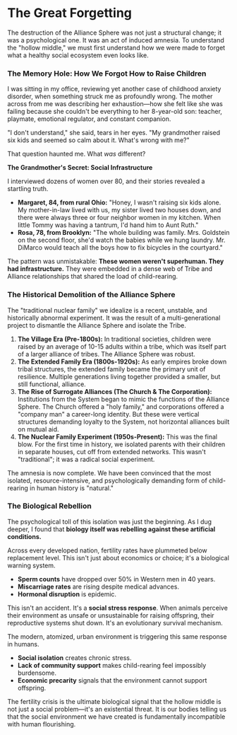# The Great Forgetting

The destruction of the Alliance Sphere was not just a structural change; it was a psychological one. It was an act of induced amnesia. To understand the "hollow middle," we must first understand how we were made to forget what a healthy social ecosystem even looks like.

### The Memory Hole: How We Forgot How to Raise Children

I was sitting in my office, reviewing yet another case of childhood anxiety disorder, when something struck me as profoundly wrong. The mother across from me was describing her exhaustion—how she felt like she was failing because she couldn't be everything to her 8-year-old son: teacher, playmate, emotional regulator, and constant companion.

"I don't understand," she said, tears in her eyes. "My grandmother raised six kids and seemed so calm about it. What's wrong with me?"

That question haunted me. What *was* different?

**The Grandmother's Secret: Social Infrastructure**

I interviewed dozens of women over 80, and their stories revealed a startling truth.

*   **Margaret, 84, from rural Ohio:** "Honey, I wasn't raising six kids alone. My mother-in-law lived with us, my sister lived two houses down, and there were always three or four neighbor women in my kitchen. When little Tommy was having a tantrum, I'd hand him to Aunt Ruth."
*   **Rosa, 78, from Brooklyn:** "The whole building was family. Mrs. Goldstein on the second floor, she'd watch the babies while we hung laundry. Mr. DiMarco would teach all the boys how to fix bicycles in the courtyard."

The pattern was unmistakable: **These women weren't superhuman. They had infrastructure.** They were embedded in a dense web of Tribe and Alliance relationships that shared the load of child-rearing.

### The Historical Demolition of the Alliance Sphere

The "traditional nuclear family" we idealize is a recent, unstable, and historically abnormal experiment. It was the result of a multi-generational project to dismantle the Alliance Sphere and isolate the Tribe.

1.  **The Village Era (Pre-1800s):** In traditional societies, children were raised by an average of 10-15 adults within a tribe, which was itself part of a larger alliance of tribes. The Alliance Sphere was robust.
2.  **The Extended Family Era (1800s-1920s):** As early empires broke down tribal structures, the extended family became the primary unit of resilience. Multiple generations living together provided a smaller, but still functional, alliance.
3.  **The Rise of Surrogate Alliances (The Church & The Corporation):** Institutions from the System began to mimic the functions of the Alliance Sphere. The Church offered a "holy family," and corporations offered a "company man" a career-long identity. But these were vertical structures demanding loyalty to the System, not horizontal alliances built on mutual aid.
4.  **The Nuclear Family Experiment (1950s-Present):** This was the final blow. For the first time in history, we isolated parents with their children in separate houses, cut off from extended networks. This wasn't "traditional"; it was a radical social experiment.

The amnesia is now complete. We have been convinced that the most isolated, resource-intensive, and psychologically demanding form of child-rearing in human history is "natural."

### The Biological Rebellion

The psychological toll of this isolation was just the beginning. As I dug deeper, I found that **biology itself was rebelling against these artificial conditions.**

Across every developed nation, fertility rates have plummeted below replacement level. This isn't just about economics or choice; it's a biological warning system.

*   **Sperm counts** have dropped over 50% in Western men in 40 years.
*   **Miscarriage rates** are rising despite medical advances.
*   **Hormonal disruption** is epidemic.

This isn't an accident. It's a **social stress response**. When animals perceive their environment as unsafe or unsustainable for raising offspring, their reproductive systems shut down. It's an evolutionary survival mechanism.

The modern, atomized, urban environment is triggering this same response in humans.
*   **Social isolation** creates chronic stress.
*   **Lack of community support** makes child-rearing feel impossibly burdensome.
*   **Economic precarity** signals that the environment cannot support offspring.

The fertility crisis is the ultimate biological signal that the hollow middle is not just a social problem—it's an existential threat. It is our bodies telling us that the social environment we have created is fundamentally incompatible with human flourishing.
